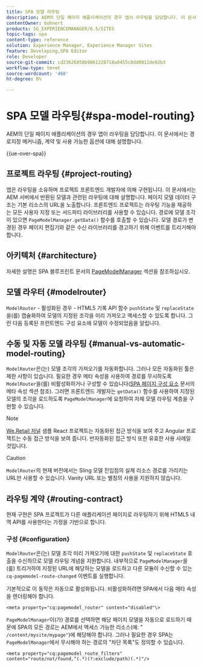 ```yaml
---
title: SPA 모델 라우팅
description: AEM의 단일 페이지 애플리케이션의 경우 앱이 라우팅을 담당합니다. 이 문서에서는 경로지정 메커니즘, 계약 및 사용 가능한 옵션에 대해 설명합니다.
contentOwner: bohnert
products: SG_EXPERIENCEMANAGER/6.5/SITES
topic-tags: spa
content-type: reference
solution: Experience Manager, Experience Manager Sites
feature: Developing,SPA Editor
role: Developer
source-git-commit: cd23626858b9061228718a0455c8dd0812de92b3
workflow-type: tm+mt
source-wordcount: '468'
ht-degree: 0%

---
```


# SPA 모델 라우팅{#spa-model-routing}

AEM의 단일 페이지 애플리케이션의 경우 앱이 라우팅을 담당합니다. 이 문서에서는 경로지정 메커니즘, 계약 및 사용 가능한 옵션에 대해 설명합니다.

{{ue-over-spa}}

## 프로젝트 라우팅 {#project-routing}

앱은 라우팅을 소유하며 프로젝트 프론트엔드 개발자에 의해 구현됩니다. 이 문서에서는 AEM 서버에서 반환된 모델과 관련된 라우팅에 대해 설명합니다. 페이지 모델 데이터 구조는 기본 리소스의 URL을 노출합니다. 프론트엔드 프로젝트는 라우팅 기능을 제공하는 모든 사용자 지정 또는 서드파티 라이브러리를 사용할 수 있습니다. 경로에 모델 조각이 있으면 `PageModelManager.getData()` 함수를 호출할 수 있습니다. 모델 경로가 변경된 경우 페이지 편집기와 같은 수신 라이브러리를 경고하기 위해 이벤트를 트리거해야 합니다.

## 아키텍처 {#architecture}

자세한 설명은 SPA 블루프린트 문서의 [PageModelManager](/help/sites-developing/spa-blueprint.md#pagemodelmanager) 섹션을 참조하십시오.

## 모델 라우터 {#modelrouter}

`ModelRouter` - 활성화된 경우 - HTML5 기록 API 함수 `pushState` 및 `replaceState`을(를) 캡슐화하여 모델의 지정된 조각을 미리 가져오고 액세스할 수 있도록 합니다. 그런 다음 등록된 프런트엔드 구성 요소에 모델이 수정되었음을 알립니다.

## 수동 및 자동 모델 라우팅 {#manual-vs-automatic-model-routing}

`ModelRouter`은(는) 모델 조각의 가져오기를 자동화합니다. 그러나 모든 자동화된 툴은 제한 사항이 있습니다. 필요한 경우 메타 속성을 사용하여 경로를 무시하도록 `ModelRouter`을(를) 비활성화하거나 구성할 수 있습니다([SPA 페이지 구성 요소](/help/sites-developing/spa-page-component.md) 문서의 메타 속성 섹션 참조). 그러면 프론트엔드 개발자는 `getData()` 함수를 사용하여 지정된 모델의 조각을 로드하도록 `PageModelManager`에 요청하여 자체 모델 라우팅 계층을 구현할 수 있습니다.

>[!NOTE]
>
>[We.Retail 저널](https://github.com/adobe/aem-sample-we-retail-journal) 샘플 React 프로젝트는 자동화된 접근 방식을 보여 주고 Angular 프로젝트는 수동 접근 방식을 보여 줍니다. 반자동화된 접근 방식 또한 유효한 사용 사례일 것입니다.

>[!CAUTION]
>
>`ModelRouter`의 현재 버전에서는 Sling 모델 진입점의 실제 리소스 경로를 가리키는 URL만 사용할 수 있습니다. Vanity URL 또는 별칭의 사용을 지원하지 않습니다.

## 라우팅 계약 {#routing-contract}

현재 구현은 SPA 프로젝트가 다른 애플리케이션 페이지로 라우팅하기 위해 HTML5 내역 API를 사용한다는 가정을 기반으로 합니다.

### 구성 {#configuration}

`ModelRouter`은(는) 모델 조각 미리 가져오기에 대한 `pushState` 및 `replaceState` 호출을 수신하므로 모델 라우팅 개념을 지원합니다. 내부적으로 `PageModelManager`을(를) 트리거하여 지정된 URL에 해당하는 모델을 로드하고 다른 모듈이 수신할 수 있는 `cq-pagemodel-route-changed` 이벤트를 실행합니다.

기본적으로 이 동작은 자동으로 활성화됩니다. 비활성화하려면 SPA에서 다음 메타 속성을 렌더링해야 합니다.

```
<meta property="cq:pagemodel_router" content="disabled"\>
```

`PageModelManager`이(가) 경로를 선택하면 해당 페이지 모델을 자동으로 로드하기 때문에 SPA의 모든 경로는 AEM에서 액세스 가능한 리소스(예: &quot; `/content/mysite/mypage"`)에 해당해야 합니다. 그러나 필요한 경우 SPA는 `PageModelManager`에서 무시해야 하는 경로의 &quot;차단 목록&quot;도 정의할 수 있습니다.

```
<meta property="cq:pagemodel_route_filters" content="route/not/found,^(.*)(?:exclude/path)(.*)"/>
```
